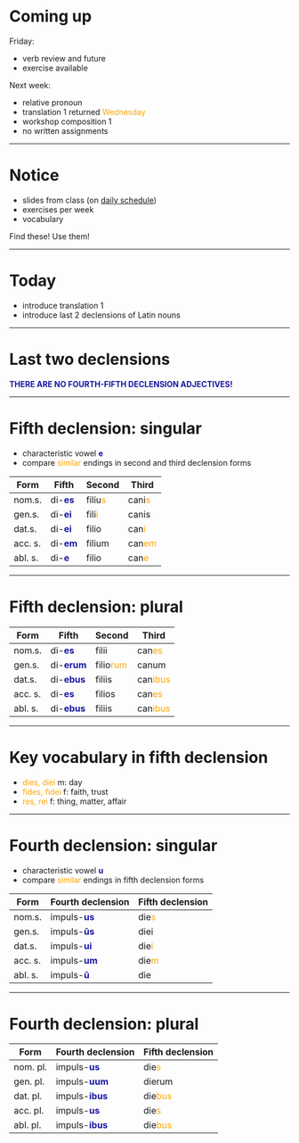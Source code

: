 # Coming up
 
Friday: 

- verb review and future
- exercise available

Next week:

- relative pronoun
- translation 1 returned *Wednesday*
- workshop composition 1
- no written assignments

---

# Notice

- slides from class (on [daily schedule](https://neelsmith.github.io/latin101/))
- exercises per week
- vocabulary

Find these! Use them!

---

# Today

- introduce translation 1
- introduce last 2 declensions of Latin nouns


---

# Last two declensions
 
**THERE ARE NO FOURTH-FIFTH DECLENSION ADJECTIVES!**

---

# Fifth declension: singular

- characteristic vowel **e**
- compare *similar* endings in second and third declension forms

| Form | Fifth | Second | Third | 
| --- | --- | --- | --- |
| nom.s. | di-**es** | filiu*s* | cani*s* |
| gen.s. | di-**ei** | fili*i* | canis |
| dat.s. | di-**ei** | filio | can*i* |
| acc. s. | di-**em** | filium | can*em* |
| abl. s. | di-**e** | filio | can*e* |



<style scoped>

  em {
    color: orange;
    font-style: normal;
  }
  strong {
    color: 	rgb(24, 23, 162);
  }
</style>

---

# Fifth declension: plural



| Form | Fifth | Second | Third | 
| --- | --- | --- | --- |
| nom.s. | di-**es** | filii | can*es* |
| gen.s. | di-**erum** | filio*rum* | canum |
| dat.s. | di-**ebus** | filiis | can*ibus* |
| acc. s. | di-**es** | filios | can*es* |
| abl. s. | di-**ebus** | filiis | can*ibus* |



<style scoped>

  em {
    color: orange;
    font-style: normal;
  }
  strong {
    color: 	rgb(24, 23, 162);
  }
</style>


---

# Key vocabulary in fifth declension

- *dies, diei* m: day
- *fides, fidei* f: faith, trust
- *res, rei* f: thing, matter, affair

--- 

# Fourth declension: singular

- characteristic vowel **u**
- compare *similar* endings in fifth declension forms


| Form | Fourth declension |  Fifth declension | 
| --- | --- | --- | 
| nom.s. | impuls-**us** | die*s* |
| gen.s. | impuls-**ūs** | diei |
| dat.s. | impuls-**ui** |  die*i* |
| acc. s. | impuls-**um** |  die*m* |
| abl. s. | impuls-**ū** | die |



<style scoped>

  em {
    color: orange;
    font-style: normal;
  }
  strong {
    color: 	rgb(24, 23, 162);
  }
</style>


--- 

# Fourth declension: plural



| Form | Fourth declension |  Fifth  declension | 
| --- | --- | --- |
| nom. pl. | impuls-**us** | die*s* |
| gen. pl. | impuls-**uum** | dierum |
| dat. pl. | impuls-**ibus** |  die*bus* |
| acc. pl. | impuls-**us** |  die*s* |
| abl. pl. | impuls-**ibus** | die*bus* |



<style scoped>

  em {
    color: orange;
    font-style: normal;
  }
  strong {
    color: 	rgb(24, 23, 162);
  }
</style>